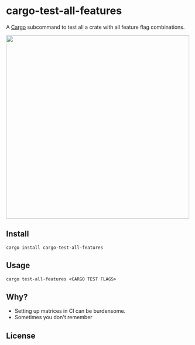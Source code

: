 # cargo-test-all-features

A [Cargo] subcommand to test all a crate with all feature flag combinations.

<img src=https://i.imgur.com/OVBRtEC.png width=500>

## Install

```
cargo install cargo-test-all-features
```

## Usage

```
cargo test-all-features <CARGO TEST FLAGS>
```

[Cargo]: https://doc.rust-lang.org/cargo/

## Why?

- Setting up matrices in CI can be burdensome.
- Sometimes you don't remember

## License
